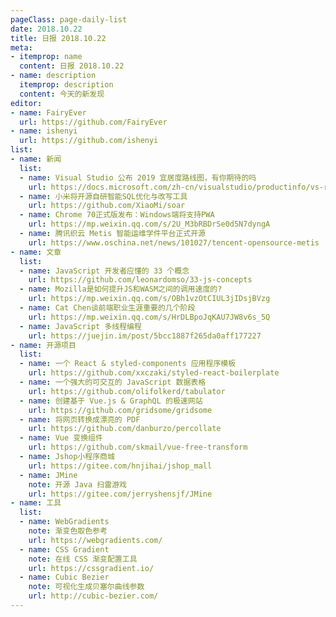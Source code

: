 ```yaml
---
pageClass: page-daily-list
date: 2018.10.22
title: 日报 2018.10.22
meta:
- itemprop: name
  content: 日报 2018.10.22
- name: description
  itemprop: description
  content: 今天的新发现
editor:
- name: FairyEver
  url: https://github.com/FairyEver
- name: ishenyi
  url: https://github.com/ishenyi
list:
- name: 新闻
  list:
  - name: Visual Studio 公布 2019 宜居度路线图，有你期待的吗
    url: https://docs.microsoft.com/zh-cn/visualstudio/productinfo/vs-roadmap
  - name: 小米将开源自研智能SQL优化与改写工具
    url: https://github.com/XiaoMi/soar
  - name: Chrome 70正式版发布：Windows端将支持PWA
    url: https://mp.weixin.qq.com/s/2U_M3bRBDrSe0d5N7dyngA
  - name: 腾讯织云 Metis 智能运维学件平台正式开源
    url: https://www.oschina.net/news/101027/tencent-opensource-metis
- name: 文章
  list:
  - name: JavaScript 开发者应懂的 33 个概念
    url: https://github.com/leonardomso/33-js-concepts
  - name: Mozilla是如何提升JS和WASM之间的调用速度的?
    url: https://mp.weixin.qq.com/s/OBh1vzOtCIUL3jIDsjBVzg
  - name: Cat Chen谈前端职业生涯重要的几个阶段
    url: https://mp.weixin.qq.com/s/HrDLBpoJqKAU7JW8v6s_5Q
  - name: JavaScript 多线程编程
    url: https://juejin.im/post/5bcc1887f265da0aff177227
- name: 开源项目
  list:
  - name: 一个 React & styled-components 应用程序模板
    url: https://github.com/xxczaki/styled-react-boilerplate
  - name: 一个强大的可交互的 JavaScript 数据表格
    url: https://github.com/olifolkerd/tabulator
  - name: 创建基于 Vue.js & GraphQL 的极速网站
    url: https://github.com/gridsome/gridsome
  - name: 将网页转换成漂亮的 PDF
    url: https://github.com/danburzo/percollate
  - name: Vue 变换组件
    url: https://github.com/skmail/vue-free-transform
  - name: Jshop小程序商城
    url: https://gitee.com/hnjihai/jshop_mall
  - name: JMine
    note: 开源 Java 扫雷游戏
    url: https://gitee.com/jerryshensjf/JMine
- name: 工具
  list:
  - name: WebGradients
    note: 渐变色取色参考
    url: https://webgradients.com/
  - name: CSS Gradient
    note: 在线 CSS 渐变配置工具
    url: https://cssgradient.io/
  - name: Cubic Bezier
    note: 可视化生成贝塞尔曲线参数
    url: http://cubic-bezier.com/
---
```


<daily-list v-bind="$page.frontmatter"/>
